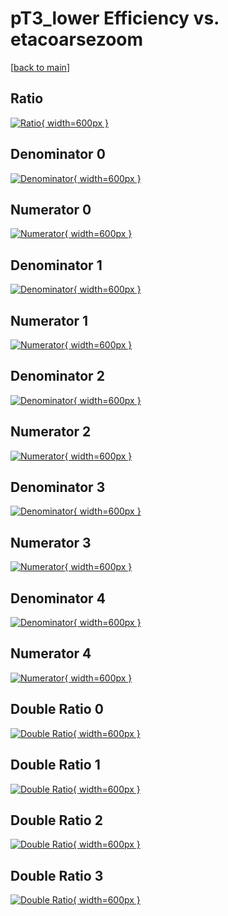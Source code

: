 # pT3_lower Efficiency vs. etacoarsezoom

[[back to main](./)]



## Ratio

[![Ratio](../mtv/var/pT3_lower_vtr_13_-1_eff_etacoarsezoom.png){ width=600px }](../mtv/var/pT3_lower_vtr_13_-1_eff_etacoarsezoom.pdf)

## Denominator 0

[![Denominator](../mtv/den/pT3_lower_vtr_13_-1_eff_etacoarsezoom_den0.png){ width=600px }](../mtv/den/pT3_lower_vtr_13_-1_eff_etacoarsezoom_den0.pdf)

## Numerator 0

[![Numerator](../mtv/num/pT3_lower_vtr_13_-1_eff_etacoarsezoom_num0.png){ width=600px }](../mtv/num/pT3_lower_vtr_13_-1_eff_etacoarsezoom_num0.pdf)

## Denominator 1

[![Denominator](../mtv/den/pT3_lower_vtr_13_-1_eff_etacoarsezoom_den1.png){ width=600px }](../mtv/den/pT3_lower_vtr_13_-1_eff_etacoarsezoom_den1.pdf)

## Numerator 1

[![Numerator](../mtv/num/pT3_lower_vtr_13_-1_eff_etacoarsezoom_num1.png){ width=600px }](../mtv/num/pT3_lower_vtr_13_-1_eff_etacoarsezoom_num1.pdf)

## Denominator 2

[![Denominator](../mtv/den/pT3_lower_vtr_13_-1_eff_etacoarsezoom_den2.png){ width=600px }](../mtv/den/pT3_lower_vtr_13_-1_eff_etacoarsezoom_den2.pdf)

## Numerator 2

[![Numerator](../mtv/num/pT3_lower_vtr_13_-1_eff_etacoarsezoom_num2.png){ width=600px }](../mtv/num/pT3_lower_vtr_13_-1_eff_etacoarsezoom_num2.pdf)

## Denominator 3

[![Denominator](../mtv/den/pT3_lower_vtr_13_-1_eff_etacoarsezoom_den3.png){ width=600px }](../mtv/den/pT3_lower_vtr_13_-1_eff_etacoarsezoom_den3.pdf)

## Numerator 3

[![Numerator](../mtv/num/pT3_lower_vtr_13_-1_eff_etacoarsezoom_num3.png){ width=600px }](../mtv/num/pT3_lower_vtr_13_-1_eff_etacoarsezoom_num3.pdf)

## Denominator 4

[![Denominator](../mtv/den/pT3_lower_vtr_13_-1_eff_etacoarsezoom_den4.png){ width=600px }](../mtv/den/pT3_lower_vtr_13_-1_eff_etacoarsezoom_den4.pdf)

## Numerator 4

[![Numerator](../mtv/num/pT3_lower_vtr_13_-1_eff_etacoarsezoom_num4.png){ width=600px }](../mtv/num/pT3_lower_vtr_13_-1_eff_etacoarsezoom_num4.pdf)

## Double Ratio 0

[![Double Ratio](../mtv/ratio/pT3_lower_vtr_13_-1_eff_etacoarsezoom_ratio0.png){ width=600px }](../mtv/ratio/pT3_lower_vtr_13_-1_eff_etacoarsezoom_ratio0.pdf)

## Double Ratio 1

[![Double Ratio](../mtv/ratio/pT3_lower_vtr_13_-1_eff_etacoarsezoom_ratio1.png){ width=600px }](../mtv/ratio/pT3_lower_vtr_13_-1_eff_etacoarsezoom_ratio1.pdf)

## Double Ratio 2

[![Double Ratio](../mtv/ratio/pT3_lower_vtr_13_-1_eff_etacoarsezoom_ratio2.png){ width=600px }](../mtv/ratio/pT3_lower_vtr_13_-1_eff_etacoarsezoom_ratio2.pdf)

## Double Ratio 3

[![Double Ratio](../mtv/ratio/pT3_lower_vtr_13_-1_eff_etacoarsezoom_ratio3.png){ width=600px }](../mtv/ratio/pT3_lower_vtr_13_-1_eff_etacoarsezoom_ratio3.pdf)

